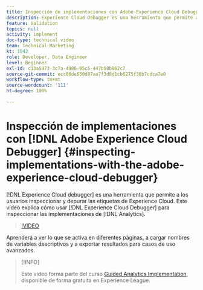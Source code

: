 ```yaml
---
title: Inspección de implementaciones con Adobe Experience Cloud Debugger
description: Experience Cloud Debugger es una herramienta que permite a los usuarios inspeccionar y depurar etiquetas de Experience Cloud. En este vídeo se explica cómo utilizar Experience Cloud Debugger para inspeccionar las implementaciones de Analytics.
feature: Validation
topics: null
activity: implement
doc-type: technical video
team: Technical Marketing
kt: 1942
role: Developer, Data Engineer
level: Beginner
exl-id: c13a5973-3c7a-4980-95c5-447b50b962c7
source-git-commit: ecc86de650d87aa7f3d8d1cb6275f38b7cdca7e0
workflow-type: tm+mt
source-wordcount: '111'
ht-degree: 100%

---
```


# Inspección de implementaciones con [!DNL Adobe Experience Cloud Debugger] {#inspecting-implementations-with-the-adobe-experience-cloud-debugger}

[!DNL Experience Cloud debugger] es una herramienta que permite a los usuarios inspeccionar y depurar las etiquetas de Experience Cloud. Este vídeo explica cómo usar [!DNL Experience Cloud Debugger] para inspeccionar las implementaciones de [!DNL Analytics].

>[!VIDEO](https://video.tv.adobe.com/v/23878/?quality=12&learn=on)

Aprenderá a ver lo que se activa en diferentes páginas, a cargar nombres de variables descriptivos y a exportar resultados para casos de uso avanzados.

>[!INFO]
>
> Este vídeo forma parte del curso [Guided Analytics Implementation](https://experienceleague.adobe.com/?recommended=Analytics-D-1-2019.1), disponible de forma gratuita en Experience League.